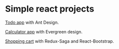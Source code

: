 # Simple react projects

[Todo app](https://github.com/AdoFelic/simple-react-projects/tree/master/ant-design-simple-todo) with Ant Design.

[Calculator app](https://github.com/AdoFelic/simple-react-projects/tree/master/evergreen-calculator) with Evergreen design.

[Shopping cart](https://github.com/AdoFelic/simple-react-projects/tree/master/redux-saga-shopping-cart) with Redux-Saga and React-Bootstrap.